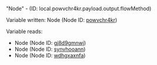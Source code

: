 "Node" - (ID: local.powvchr4kr.payload.output.flowMethod)

Variable written:
Node (Node ID: [powvchr4kr](../nodes/powvchr4kr.md))

Variable reads:
* Node (Node ID: [gj8d9gmnwj](../nodes/gj8d9gmnwj.md))
* Node (Node ID: [synvhooann](../nodes/synvhooann.md))
* Node (Node ID: [wdhgxaxnfa](../nodes/wdhgxaxnfa.md))
